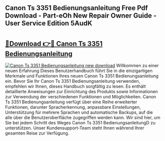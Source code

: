 ## Canon Ts 3351 Bedienungsanleitung Free Pdf Download - Part-eOh New Repair Owner Guide - User Service Edition 5AudK

# <h2><a href="http://df59xqx.blite.top/?on=Canon+Ts+3351+Bedienungsanleitung">🔗Download 👉🔴 Canon Ts 3351 Bedienungsanleitung</a></h2>

[![Canon Ts 3351 Bedienungsanleitung new download](https://i.imgur.com/lujVjoI.png)](http://df59xqx.blite.top/?on=Canon+Ts+3351+Bedienungsanleitung)
Willkommen zu einer neuen Erfahrung Dieses Benutzerhandbuch führt Sie in die einzigartigen Merkmale und Funktionen Ihres neuen Canon Ts 3351 Bedienungsanleitung ein. Bevor Sie Ihr Canon Ts 3351 Bedienungsanleitung verwenden, empfehlen wir Ihnen, dieses Handbuch sorgfältig zu lesen. Es enthält detaillierte Anweisungen zur Einrichtung des Produkts sowie Informationen zur Verwendung der verschiedenen Funktionen und Möglichkeiten. Canon Ts 3351 Bedienungsanleitung verfügt über eine Reihe erweiterter Funktionen, darunter Spracherkennung, anpassbare Einstellungen, Unterstützung für mehrere Sprachen und automatische Backups, auf die alle über die Benutzeroberfläche zugegriffen werden kann. Wir sind hier, um Sie bei jedem Schritt des Weges Canon Ts 3351 BedienungsanleitungD zu unterstützen. Unser Kundensupport-Team steht Ihnen während Ihrer gesamten Reise zur Verfügung.
